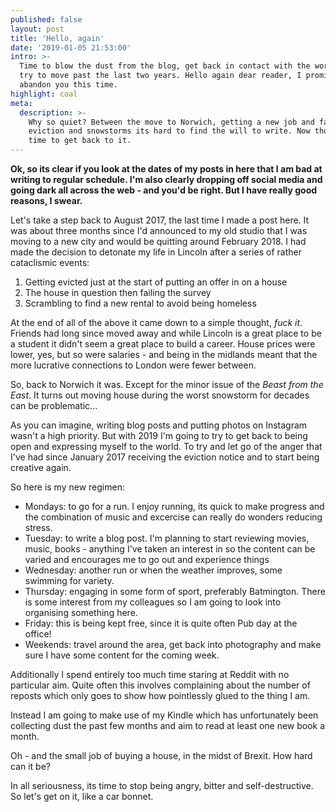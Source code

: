 ```yaml
---
published: false
layout: post
title: 'Hello, again'
date: '2019-01-05 21:53:00'
intro: >-
  Time to blow the dust from the blog, get back in contact with the world and
  try to move past the last two years. Hello again dear reader, I promise not to
  abandon you this time.
highlight: coal
meta:
  description: >-
    Why so quiet? Between the move to Norwich, getting a new job and facing
    eviction and snowstorms its hard to find the will to write. Now though, its
    time to get back to it.
---
```

**Ok, so its clear if you look at the dates of my posts in here that I am bad at writing to regular schedule. I'm also clearly dropping off social media and going dark all across the web - and you'd be right. But I have really good reasons, I swear.**

Let's take a step back to August 2017, the last time I made a post here. It was about three months since I'd announced to my old studio that I was moving to a new city and would be quitting around February 2018. I had made the decision to detonate my life in Lincoln after a series of rather cataclismic events:

1. Getting evicted just at the start of putting an offer in on a house
2. The house in question then failing the survey
3. Scrambling to find a new rental to avoid being homeless

At the end of all of the above it came down to a simple thought, _fuck it_. Friends had long since moved away and while Lincoln is a great place to be a student it didn't seem a great place to build a career. House prices were lower, yes, but so were salaries - and being in the midlands meant that the more lucrative connections to London were fewer between.

So, back to Norwich it was. Except for the minor issue of the _Beast from the East_. It turns out moving house during the worst snowstorm for decades can be problematic...

As you can imagine, writing blog posts and putting photos on Instagram wasn't a high priority. But with 2019 I'm going to try to get back to being open and expressing myself to the world. To try and let go of the anger that I've had since January 2017 receiving the eviction notice and to start being creative again.

So here is my new regimen:

- Mondays: to go for a run. I enjoy running, its quick to make progress and the combination of music and excercise can really do wonders reducing stress.
- Tuesday: to write a blog post. I'm planning to start reviewing movies, music, books - anything I've taken an interest in so the content can be varied and encourages me to go out and experience things
- Wednesday: another run or when the weather improves, some swimming for variety.
- Thursday: engaging in some form of sport, preferably Batmington. There is some interest from my colleagues so I am going to look into organising something here.
- Friday: this is being kept free, since it is quite often Pub day at the office!
- Weekends: travel around the area, get back into photography and make sure I have some content for the coming week.

Additionally I spend entirely too much time staring at Reddit with no particular aim. Quite often this involves complaining about the number of reposts which only goes to show how pointlessly glued to the thing I am.

Instead I am going to make use of my Kindle which has unfortunately been collecting dust the past few months and aim to read at least one new book a month.

Oh - and the small job of buying a house, in the midst of Brexit. How hard can it be?

In all seriousness, its time to stop being angry, bitter and self-destructive. So let's get on it, like a car bonnet.






